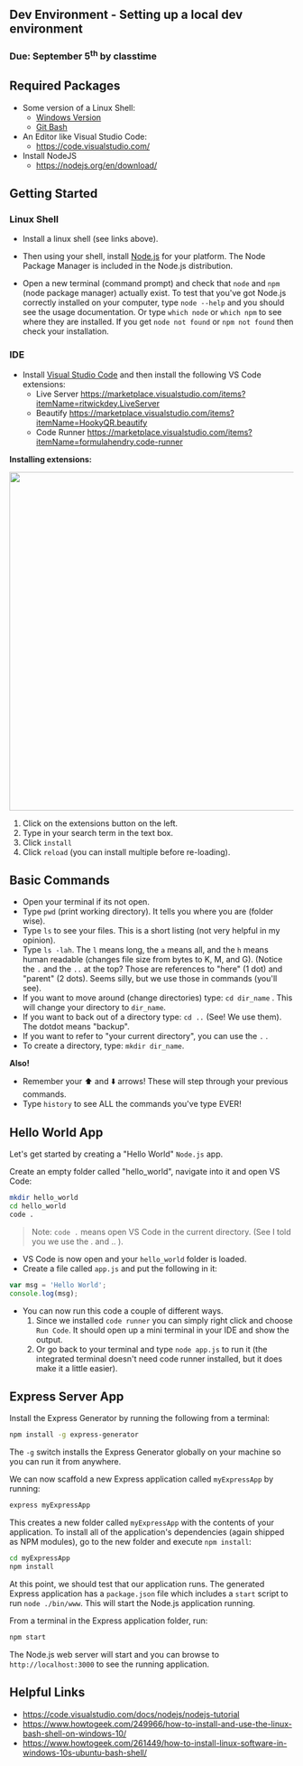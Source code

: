 ## Dev Environment - Setting up a local dev environment
### Due: September 5<sup>th</sup> by classtime

## Required Packages

- Some version of a Linux Shell:
    - [Windows Version](https://www.howtogeek.com/249966/how-to-install-and-use-the-linux-bash-shell-on-windows-10/)
    - [Git Bash](https://git-scm.com/downloads)
- An Editor like Visual Studio Code:
    - https://code.visualstudio.com/
- Install NodeJS
    - https://nodejs.org/en/download/

## Getting Started

### Linux Shell
- Install a linux shell (see links above).

- Then using your shell, install [Node.js](https://nodejs.org/en/download/) for your platform. The Node Package Manager is included in the Node.js distribution. 

- Open a new terminal (command prompt) and check that `node` and `npm` (node package manager) actually exist. To test that you've got Node.js correctly installed on your computer, type `node --help` and you should see the usage documentation. Or type `which node` or `which npm` to see where they are installed. If you get `node not found` or `npm not found` then check your installation.

### IDE

- Install [Visual Studio Code](https://code.visualstudio.com/) and then install the following VS Code extensions:
    - Live Server https://marketplace.visualstudio.com/items?itemName=ritwickdey.LiveServer
    - Beautify https://marketplace.visualstudio.com/items?itemName=HookyQR.beautify
    - Code Runner https://marketplace.visualstudio.com/items?itemName=formulahendry.code-runner

**Installing extensions:**

<img src="https://cl.ly/c3c9733e5d5b/Screen%252520Recording%2525202018-08-29%252520at%25252008.33%252520PM.gif" width="600">

1. Click on the extensions button on the left.
2. Type in your search term in the text box.
3. Click `install`
4. Click `reload` (you can install multiple before re-loading).
    

## Basic Commands

- Open your terminal if its not open.
- Type `pwd` (print working directory). It tells you where you are (folder wise).
- Type `ls` to see your files. This is a short listing (not very helpful in my opinion).
- Type `ls -lah`. The `l` means long, the `a` means all, and the `h` means human readable (changes file size from bytes to K, M, and G). (Notice the `.` and the `..` at the top? Those are references to "here" (1 dot) and "parent" (2 dots).  Seems silly, but we use those in commands (you'll see).
- If you want to move around (change directories) type: `cd dir_name` . This will change your directory to `dir_name`.
- If you want to back out of a directory type: `cd ..` (See! We use them). The dotdot means "backup".
- If you want to refer to "your current directory", you can use the `.` . 
- To create a directory, type: `mkdir dir_name`.

**Also!**

- Remember your :arrow_up: and :arrow_down: arrows! These will step through your previous commands.
- Type `history` to see ALL the commands you've type EVER!

## Hello World App

Let's get started by creating a "Hello World" `Node.js` app.

Create an empty folder called "hello_world", navigate into it and open VS Code:

```bash
mkdir hello_world
cd hello_world
code .
```

> Note: `code .` means open VS Code in the current directory. (See I told you we use the . and .. ).

- VS Code is now open and your `hello_world` folder is loaded. 
- Create a file called `app.js` and put the following in it:

```js
var msg = 'Hello World';
console.log(msg);
```

- You can now run this code a couple of different ways.
    1. Since we installed `code runner` you can simply right click and choose `Run Code`. It should open up a mini terminal in your IDE and show the output.
    2. Or go back to your terminal and type `node app.js` to run it (the integrated terminal doesn't need code runner installed, but it does make it a little easier).
    
## Express Server App

Install the Express Generator by running the following from a terminal:

```bash
npm install -g express-generator
```

The `-g` switch installs the Express Generator globally on your machine so you can run it from anywhere.

We can now scaffold a new Express application called `myExpressApp` by running:

```bash
express myExpressApp
```

This creates a new folder called `myExpressApp` with the contents of your application. To install all of the application's dependencies (again shipped as NPM modules), go to the new folder and execute `npm install`:

```bash
cd myExpressApp
npm install
```

At this point, we should test that our application runs. The generated Express application has a `package.json` file which includes a `start` script to run `node ./bin/www`. This will start the Node.js application running.

From a terminal in the Express application folder, run:

```bash
npm start
```

The Node.js web server will start and you can browse to `http://localhost:3000` to see the running application.

## Helpful Links

- https://code.visualstudio.com/docs/nodejs/nodejs-tutorial
- https://www.howtogeek.com/249966/how-to-install-and-use-the-linux-bash-shell-on-windows-10/
- https://www.howtogeek.com/261449/how-to-install-linux-software-in-windows-10s-ubuntu-bash-shell/
  
